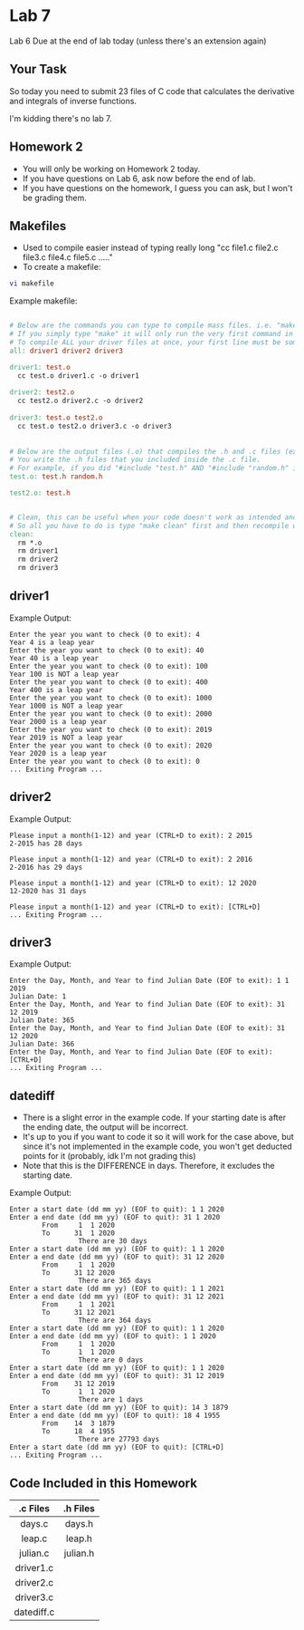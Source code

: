 # Lab 7
Lab 6 Due at the end of lab today (unless there's an extension again)

## Your Task
So today you need to submit 23 files of C code that calculates the derivative and integrals of inverse functions.

I'm kidding there's no lab 7.


## Homework 2
- You will only be working on Homework 2 today.
- If you have questions on Lab 6, ask now before the end of lab.
- If you have questions on the homework, I guess you can ask, but I won't be grading them.


## Makefiles
- Used to compile easier instead of typing really long "cc file1.c file2.c file3.c file4.c file5.c ....." 
- To create a makefile:
```bash
vi makefile
```

Example makefile:
```makefile

# Below are the commands you can type to compile mass files. i.e. "make driver1", "make driver2", etc.
# If you simply type "make" it will only run the very first command in this makefile. 
# To compile ALL your driver files at once, your first line must be somewhat like the first line shown below then type "make" or "make all"
all: driver1 driver2 driver3

driver1: test.o
  cc test.o driver1.c -o driver1
  
driver2: test2.o
  cc test2.o driver2.c -o driver2
  
driver3: test.o test2.o
  cc test.o test2.o driver3.c -o driver3
  
  
# Below are the output files (.o) that compiles the .h and .c files (except the driver.c files)
# You write the .h files that you included inside the .c file.
# For example, if you did "#include "test.h" AND "#include "random.h" inside the test.c file, you include those .h extentions as shown below.
test.o: test.h random.h

test2.o: test.h 


# Clean, this can be useful when your code doesn't work as intended and you want to change stuff.
# So all you have to do is type "make clean" first and then recompile with "make driver1" or "make driver2" or "make" or "make all" or you get the idea...
clean:
  rm *.o
  rm driver1
  rm driver2
  rm driver3
```

## driver1
Example Output:
```
Enter the year you want to check (0 to exit): 4
Year 4 is a leap year
Enter the year you want to check (0 to exit): 40
Year 40 is a leap year
Enter the year you want to check (0 to exit): 100
Year 100 is NOT a leap year
Enter the year you want to check (0 to exit): 400
Year 400 is a leap year
Enter the year you want to check (0 to exit): 1000
Year 1000 is NOT a leap year
Enter the year you want to check (0 to exit): 2000
Year 2000 is a leap year
Enter the year you want to check (0 to exit): 2019
Year 2019 is NOT a leap year
Enter the year you want to check (0 to exit): 2020
Year 2020 is a leap year
Enter the year you want to check (0 to exit): 0
... Exiting Program ...
```

## driver2
Example Output:
```
Please input a month(1-12) and year (CTRL+D to exit): 2 2015
2-2015 has 28 days

Please input a month(1-12) and year (CTRL+D to exit): 2 2016
2-2016 has 29 days

Please input a month(1-12) and year (CTRL+D to exit): 12 2020
12-2020 has 31 days

Please input a month(1-12) and year (CTRL+D to exit): [CTRL+D]
... Exiting Program ...
```

## driver3
Example Output:
```
Enter the Day, Month, and Year to find Julian Date (EOF to exit): 1 1 2019
Julian Date: 1 
Enter the Day, Month, and Year to find Julian Date (EOF to exit): 31 12 2019
Julian Date: 365 
Enter the Day, Month, and Year to find Julian Date (EOF to exit): 31 12 2020
Julian Date: 366 
Enter the Day, Month, and Year to find Julian Date (EOF to exit): [CTRL+D]
... Exiting Program ...
```

## datediff
- There is a slight error in the example code. If your starting date is after the ending date, the output will be incorrect.
- It's up to you if you want to code it so it will work for the case above, but since it's not implemented in the example code, you won't get deducted points for it (probably, idk I'm not grading this)
- Note that this is the DIFFERENCE in days. Therefore, it excludes the starting date.

Example Output:
```
Enter a start date (dd mm yy) (EOF to quit): 1 1 2020  
Enter a end date (dd mm yy) (EOF to quit): 31 1 2020
        From     1  1 2020 
        To      31  1 2020
                 There are 30 days
Enter a start date (dd mm yy) (EOF to quit): 1 1 2020 
Enter a end date (dd mm yy) (EOF to quit): 31 12 2020
        From     1  1 2020 
        To      31 12 2020
                 There are 365 days
Enter a start date (dd mm yy) (EOF to quit): 1 1 2021
Enter a end date (dd mm yy) (EOF to quit): 31 12 2021
        From     1  1 2021 
        To      31 12 2021
                 There are 364 days
Enter a start date (dd mm yy) (EOF to quit): 1 1 2020
Enter a end date (dd mm yy) (EOF to quit): 1 1 2020
        From     1  1 2020 
        To       1  1 2020
                 There are 0 days
Enter a start date (dd mm yy) (EOF to quit): 1 1 2020
Enter a end date (dd mm yy) (EOF to quit): 31 12 2019
        From    31 12 2019 
        To       1  1 2020
                 There are 1 days
Enter a start date (dd mm yy) (EOF to quit): 14 3 1879
Enter a end date (dd mm yy) (EOF to quit): 18 4 1955
        From    14  3 1879 
        To      18  4 1955
                 There are 27793 days
Enter a start date (dd mm yy) (EOF to quit): [CTRL+D]
... Exiting Program ...
```


## Code Included in this Homework
| .c Files | .h Files |
| :---: | :---: |
| days.c | days.h |
| leap.c | leap.h |
| julian.c | julian.h |
| driver1.c |  |
| driver2.c |  |
| driver3.c |  |
| datediff.c |  |
